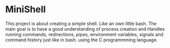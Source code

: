 # MiniShell
This project is about creating a simple shell. Like an own little bash. The main goal is to have a good understanding of process creation and Handles running commands, redirections, pipes, environment variables, signals and command history just like in bash. using the C programmming language.
